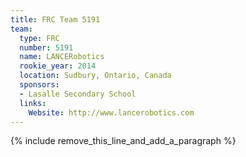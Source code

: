 ```yaml
---
title: FRC Team 5191
team:
  type: FRC
  number: 5191
  name: LANCERobotics
  rookie_year: 2014
  location: Sudbury, Ontario, Canada
  sponsors:
  - Lasalle Secondary School
  links:
    Website: http://www.lancerobotics.com
---
```


{% include remove_this_line_and_add_a_paragraph %}